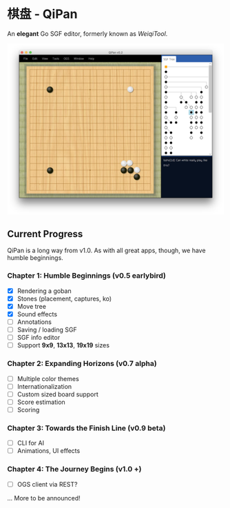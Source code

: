# 棋盘 - QiPan
An **elegant** Go SGF editor, formerly known as _WeiqiTool_.

![Screenshot](/screenshots/2.png "QiPan v0.2")

## Current Progress
QiPan is a long way from v1.0.
As with all great apps, though, we have humble beginnings.

### Chapter 1: Humble Beginnings (v0.5 earlybird)
- [x] Rendering a goban
- [x] Stones (placement, captures, ko)
- [x] Move tree
- [x] Sound effects
- [ ] Annotations
- [ ] Saving / loading SGF
- [ ] SGF info editor
- [ ] Support **9x9**, **13x13**, **19x19** sizes

### Chapter 2: Expanding Horizons (v0.7 alpha)
- [ ] Multiple color themes
- [ ] Internationalization
- [ ] Custom sized board support
- [ ] Score estimation
- [ ] Scoring

### Chapter 3: Towards the Finish Line (v0.9 beta)
- [ ] CLI for AI
- [ ] Animations, UI effects

### Chapter 4: The Journey Begins (v1.0 +)
- [ ] OGS client via REST?

... More to be announced!